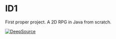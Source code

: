 # ID1
First proper project.
A 2D RPG in Java from scratch.

[![DeepSource](https://app.deepsource.com/gh/elrant/ID1.svg/?label=active+issues&show_trend=false&token=n_T51hXffbsIVM1UfwkYHdpB)](https://app.deepsource.com/gh/elrant/ID1/)
